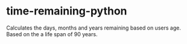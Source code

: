 # time-remaining-python

Calculates the days, months and years remaining based on users age. Based on the a life span of 90 years.
